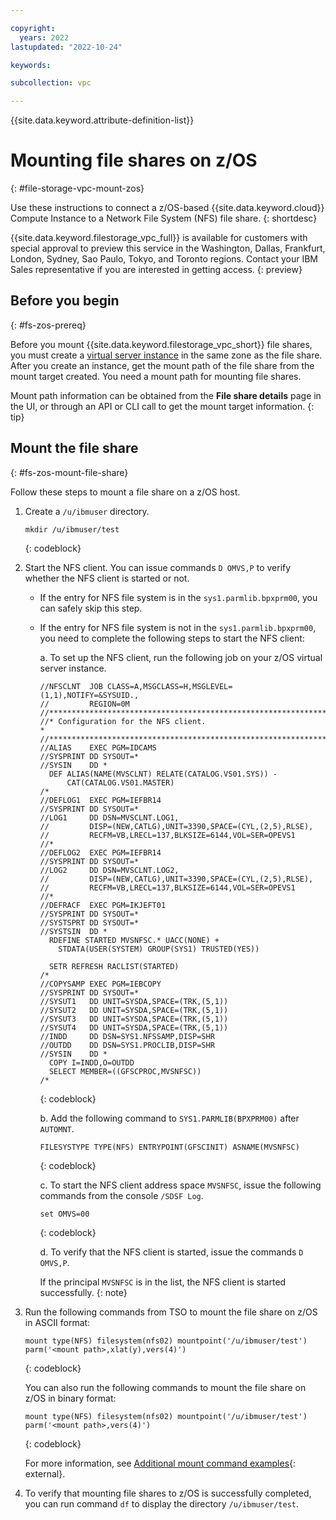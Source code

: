```yaml
---

copyright:
  years: 2022
lastupdated: "2022-10-24"

keywords:

subcollection: vpc

---
```


{{site.data.keyword.attribute-definition-list}}

# Mounting file shares on z/OS
{: #file-storage-vpc-mount-zos}

Use these instructions to connect a z/OS-based {{site.data.keyword.cloud}} Compute Instance to a Network File System (NFS) file share. 
{: shortdesc}

{{site.data.keyword.filestorage_vpc_full}} is available for customers with special approval to preview this service in the Washington, Dallas, Frankfurt, London, Sydney, Sao Paulo, Tokyo, and Toronto regions. Contact your IBM Sales representative if you are interested in getting access.
{: preview}

## Before you begin
{: #fs-zos-prereq}

Before you mount {{site.data.keyword.filestorage_vpc_short}} file shares, you must create a [virtual server instance](/docs/vpc?topic=vpc-about-advanced-virtual-servers) in the same zone as the file share. After you create an instance, get the mount path of the file share from the mount target created. You need a mount path for mounting file shares.

Mount path information can be obtained from the **File share details** page in the UI, or through an API or CLI call to get the mount target information.
{: tip}

## Mount the file share
{: #fs-zos-mount-file-share}

Follow these steps to mount a file share on a z/OS host.

1. Create a `/u/ibmuser` directory.
   
   ```
   mkdir /u/ibmuser/test
   ```
   {: codeblock}

2. Start the NFS client. You can issue commands `D OMVS,P` to verify whether the NFS client is started or not. 

   * If the entry for NFS file system is in the `sys1.parmlib.bpxprm00`, you can safely skip this step. 

   * If the entry for NFS file system is not in the `sys1.parmlib.bpxprm00`, you need to complete the following steps to start the NFS client:

     a. To set up the NFS client, run the following job on your z/OS virtual server instance.
      
     ```
     //NFSCLNT  JOB CLASS=A,MSGCLASS=H,MSGLEVEL=(1,1),NOTIFY=&SYSUID.,      
     //         REGION=0M                                                   
     //*********************************************************************
     //* Configuration for the NFS client.                                 *
     //*********************************************************************
     //ALIAS    EXEC PGM=IDCAMS                                             
     //SYSPRINT DD SYSOUT=*                                                 
     //SYSIN    DD *                                                        
       DEF ALIAS(NAME(MVSCLNT) RELATE(CATALOG.VS01.SYS)) -                  
           CAT(CATALOG.VS01.MASTER)                                         
     /*                                                                     
     //DEFLOG1  EXEC PGM=IEFBR14                                  
     //SYSPRINT DD SYSOUT=*                                       
     //LOG1     DD DSN=MVSCLNT.LOG1,                              
     //         DISP=(NEW,CATLG),UNIT=3390,SPACE=(CYL,(2,5),RLSE),
     //         RECFM=VB,LRECL=137,BLKSIZE=6144,VOL=SER=OPEVS1    
     //*                                                          
     //DEFLOG2  EXEC PGM=IEFBR14                                  
     //SYSPRINT DD SYSOUT=*                                       
     //LOG2     DD DSN=MVSCLNT.LOG2,                              
     //         DISP=(NEW,CATLG),UNIT=3390,SPACE=(CYL,(2,5),RLSE),
     //         RECFM=VB,LRECL=137,BLKSIZE=6144,VOL=SER=OPEVS1    
     //*                                                          
     //DEFRACF  EXEC PGM=IKJEFT01                                 
     //SYSPRINT DD SYSOUT=*                            
     //SYSTSPRT DD SYSOUT=*                            
     //SYSTSIN  DD *                                   
       RDEFINE STARTED MVSNFSC.* UACC(NONE) +          
         STDATA(USER(SYSTEM) GROUP(SYS1) TRUSTED(YES))
                                                       
       SETR REFRESH RACLIST(STARTED)                   
     /*                                                
     //COPYSAMP EXEC PGM=IEBCOPY                       
     //SYSPRINT DD SYSOUT=*                            
     //SYSUT1   DD UNIT=SYSDA,SPACE=(TRK,(5,1))        
     //SYSUT2   DD UNIT=SYSDA,SPACE=(TRK,(5,1))        
     //SYSUT3   DD UNIT=SYSDA,SPACE=(TRK,(5,1))        
     //SYSUT4   DD UNIT=SYSDA,SPACE=(TRK,(5,1))        
     //INDD     DD DSN=SYS1.NFSSAMP,DISP=SHR           
     //OUTDD    DD DSN=SYS1.PROCLIB,DISP=SHR           
     //SYSIN    DD *                                   
       COPY I=INDD,O=OUTDD                             
       SELECT MEMBER=((GFSCPROC,MVSNFSC))              
     /*                                                
     ```
     {: codeblock}

     b. Add the following command to `SYS1.PARMLIB(BPXPRM00)` after `AUTOMNT`.
     
     ```
     FILESYSTYPE TYPE(NFS) ENTRYPOINT(GFSCINIT) ASNAME(MVSNFSC)
     
     ```
     {: codeblock}
 
     c. To start the NFS client address space `MVSNFSC`, issue the following commands from the console `/SDSF Log`.
    
     ```
     set OMVS=00
     ```
     {: codeblock}

     d. To verify that the NFS client is started, issue the commands `D OMVS,P`.
    
     If the principal `MVSNFSC` is in the list, the NFS client is started successfully.
     {: note}

3. Run the following commands from TSO to mount the file share on z/OS in ASCII format:

   ```
   mount type(NFS) filesystem(nfs02) mountpoint('/u/ibmuser/test') parm('<mount path>,xlat(y),vers(4)')
   ```
   {: codeblock}

   You can also run the following commands to mount the file share on z/OS in binary format:

   ```
   mount type(NFS) filesystem(nfs02) mountpoint('/u/ibmuser/test') parm('<mount path>,vers(4)')
   ```
   {: codeblock}

   For more information, see [Additional mount command examples](https://www.ibm.com/docs/en/zos/2.4.0?topic=examples-additional-mount-command){: external}.

4. To verify that mounting file shares to z/OS is successfully completed, you can run command `df` to display the directory `/u/ibmuser/test`.